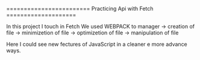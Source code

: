 ======================== Practicing Api with Fetch ====================

In this project I touch in Fetch 
We used WEBPACK to manager
 -> creation of file
 -> minimizetion of file
 -> optimizetion of file
 -> manipulation of file

Here I could see new fectures of JavaScript 
in a cleaner e more advance ways. 



